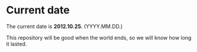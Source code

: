 # Current date

The current date is **2012.10.25.** (YYYY.MM.DD.)

This repository will be good when the world ends, so we will know how long it lasted.